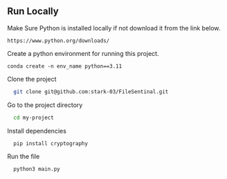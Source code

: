 ## Run Locally

Make Sure Python is installed locally if not download it from the link below.
```
https://www.python.org/downloads/
```
Create a python environment for running this project.
```
conda create -n env_name python==3.11
```

Clone the project

```bash
  git clone git@github.com:stark-03/FileSentinal.git
```

Go to the project directory

```bash
  cd my-project
```

Install dependencies

```bash
  pip install cryptography
```

Run the file

```bash
  python3 main.py
```
